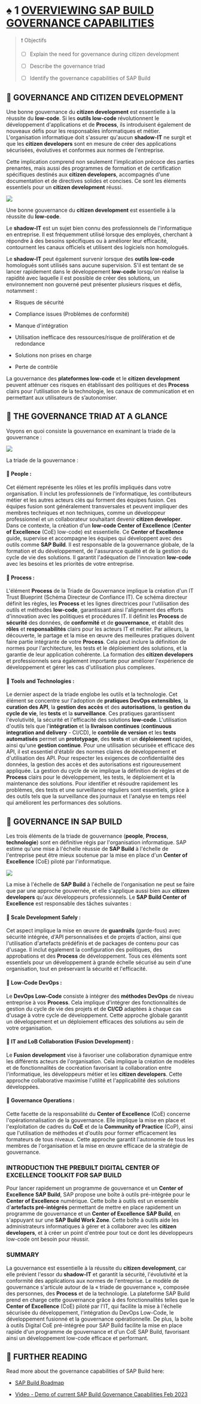 # ♠ 1 [OVERVIEWING SAP BUILD GOVERNANCE CAPABILITIES](https://learning.sap.com/learning-journeys/compose-and-automate-with-sap-build-the-no-code-way/overviewing-sap-build-governance-capabilities)

> :exclamation: Objectifs
>
> - [ ] Explain the need for governance during citizen development
>
> - [ ] Describe the governance triad
>
> - [ ] Identify the governance capabilities of SAP Build

## :closed_book: GOVERNANCE AND CITIZEN DEVELOPMENT

Une bonne gouvernance du **citizen development** est essentielle à la réussite du **low-code**. Si les **outils low-code** révolutionnent le développement d'applications et de **Process**, ils introduisent également de nouveaux défis pour les responsables informatiques et métier. L'organisation informatique doit s'assurer qu'aucun **shadow-IT** ne surgit et que les **citizen developers** sont en mesure de créer des applications sécurisées, évolutives et conformes aux normes de l'entreprise.

Cette implication comprend non seulement l'implication précoce des parties prenantes, mais aussi des programmes de formation et de certification spécifiques destinés aux **citizen developers**, accompagnés d'une documentation et de directives solides et concises. Ce sont les éléments essentiels pour un **citizen development** réussi.

![](./RESSOURCES/BTP110_Col03_U1_L3_001)

Une bonne gouvernance du **citizen development** est essentielle à la réussite du **low-code**.

Le **shadow-IT** est un sujet bien connu des professionnels de l'informatique en entreprise. Il est fréquemment utilisé lorsque des employés, cherchant à répondre à des besoins spécifiques ou à améliorer leur efficacité, contournent les canaux officiels et utilisent des logiciels non homologués.

Le **shadow-IT** peut également survenir lorsque des **outils low-code** homologués sont utilisés sans aucune supervision. S'il est tentant de se lancer rapidement dans le développement **low-code** lorsqu'on réalise la rapidité avec laquelle il est possible de créer des solutions, un environnement non gouverné peut présenter plusieurs risques et défis, notamment :

- Risques de sécurité

- Compliance issues (Problèmes de conformité)

- Manque d'intégration

- Utilisation inefficace des ressources/risque de prolifération et de redondance

- Solutions non prises en charge

- Perte de contrôle

La gouvernance des **plateformes low-code** et le **citizen development** peuvent atténuer ces risques en établissant des politiques et des **Process** clairs pour l’utilisation de la technologie, les canaux de communication et en permettant aux utilisateurs de s’autonomiser.

## :closed_book: THE GOVERNANCE TRIAD AT A GLANCE

Voyons en quoi consiste la gouvernance en examinant la triade de la gouvernance :

![](./RESSOURCES/BTP110_03_U1_L3_002)

La triade de la gouvernance :

#### :small_red_triangle_down: People :

Cet élément représente les rôles et les profils impliqués dans votre organisation. Il inclut les professionnels de l'informatique, les contributeurs métier et les autres acteurs clés qui forment des équipes fusion. Ces équipes fusion sont généralement transversales et peuvent impliquer des membres techniques et non techniques, comme un développeur professionnel et un collaborateur souhaitant devenir **citizen developer**. Dans ce contexte, la création d'un **low-code Center of Excellence** (**Center of Excellence** (CoE) low-code) est essentielle. Ce **Center of Excellence** guide, supervise et accompagne les équipes qui développent avec des outils comme **SAP Build**. Il est responsable de la gouvernance globale, de la formation et du développement, de l'assurance qualité et de la gestion du cycle de vie des solutions. Il garantit l'adéquation de l'innovation **low-code** avec les besoins et les priorités de votre entreprise.

#### :small_red_triangle_down: Process :

L'élément **Process** de la Triade de Gouvernance implique la création d'un IT Trust Blueprint (Schéma Directeur de Confiance IT). Ce schéma directeur définit les règles, les **Process** et les lignes directrices pour l'utilisation des outils et méthodes **low-code**, garantissant ainsi l'alignement des efforts d'innovation avec les politiques et procédures IT. Il définit les **Process** de **sécurité** des données, de **conformité** et de **gouvernance**, et établit des **rôles** et **responsabilités** clairs pour les acteurs IT et métier. Par ailleurs, la découverte, le partage et la mise en œuvre des meilleures pratiques doivent faire partie intégrante de votre **Process**. Cela peut inclure la définition de normes pour l'architecture, les tests et le déploiement des solutions, et la garantie de leur application cohérente. La formation des **citizen developers** et professionnels sera également importante pour améliorer l'expérience de développement et gérer les cas d'utilisation plus complexes.

#### :small_red_triangle_down: Tools and Technologies :

Le dernier aspect de la triade englobe les outils et la technologie. Cet élément se concentre sur l'adoption de **pratiques DevOps extensibles**, la **curation des API**, la **gestion des accès** et des **autorisations**, la **gestion du cycle de vie**, les **tests** et la **surveillance**. Ces pratiques garantissent l'évolutivité, la sécurité et l'efficacité des solutions **low-code**. L'utilisation d'outils tels que l'**intégration** et la **livraison continues** (**continuous integration and delivery** - CI/CD), le **contrôle de version** et les **tests automatisés** permet un **prototypage**, des **tests** et un **déploiement** rapides, ainsi qu'une **gestion continue**. Pour une utilisation sécurisée et efficace des API, il est essentiel d'établir des normes claires de développement et d'utilisation des API. Pour respecter les exigences de confidentialité des données, la gestion des accès et des autorisations est rigoureusement appliquée. La gestion du cycle de vie implique la définition de règles et de **Process** clairs pour le développement, les tests, le déploiement et la maintenance des solutions. Pour identifier et résoudre rapidement les problèmes, des tests et une surveillance réguliers sont essentiels, grâce à des outils tels que la surveillance des journaux et l'analyse en temps réel qui améliorent les performances des solutions.

## :closed_book: GOVERNANCE IN SAP BUILD

Les trois éléments de la triade de gouvernance (**people**, **Process**, **technologie**) sont en définitive régis par l'organisation informatique. SAP estime qu'une mise à l'échelle réussie de **SAP Build** à l'échelle de l'entreprise peut être mieux soutenue par la mise en place d'un **Center of Excellence** (CoE) piloté par l'informatique.

![](./RESSOURCES/BTP110_03_U1_L3_003)

La mise à l'échelle de **SAP Build** à l'échelle de l'organisation ne peut se faire que par une approche gouvernée, et elle s'applique aussi bien aux **citizen developers** qu'aux développeurs professionnels. Le **SAP Build Center of Excellence** est responsable des tâches suivantes :

#### :small_red_triangle_down: Scale Development Safely :

Cet aspect implique la mise en œuvre de **guardrails** (garde-fous) avec sécurité intégrée, d'API personnalisées et de projets d'action, ainsi que l'utilisation d'artefacts prédéfinis et de packages de contenu pour cas d'usage. Il inclut également la configuration des politiques, des approbations et des **Process** de développement. Tous ces éléments sont essentiels pour un développement à grande échelle sécurisé au sein d'une organisation, tout en préservant la sécurité et l'efficacité.

#### :small_red_triangle_down: Low-Code DevOps :

Le **DevOps Low-Code** consiste à intégrer des **méthodes DevOps** de niveau entreprise à vos **Process**. Cela implique d'intégrer des fonctionnalités de gestion du cycle de vie des projets et de **CI/CD** adaptées à chaque cas d'usage à votre cycle de développement. Cette approche globale garantit un développement et un déploiement efficaces des solutions au sein de votre organisation.

#### :small_red_triangle_down: IT and LoB Collaboration (Fusion Development) :

Le **Fusion development** vise à favoriser une collaboration dynamique entre les différents acteurs de l'organisation. Cela implique la création de modèles et de fonctionnalités de cocréation favorisant la collaboration entre l'informatique, les développeurs métier et les **citizen developers**. Cette approche collaborative maximise l'utilité et l'applicabilité des solutions développées.

#### :small_red_triangle_down: Governance Operations :

Cette facette de la responsabilité du **Center of Excellence** (CoE) concerne l'opérationnalisation de la gouvernance. Elle implique la mise en place et l'exploitation de cadres du **CoE** et de la **Community of Practice** (CoP), ainsi que l'utilisation de méthodes et d'outils pour former efficacement les formateurs de tous niveaux. Cette approche garantit l'autonomie de tous les membres de l'organisation et la mise en œuvre efficace de la stratégie de gouvernance.

### INTRODUCTION THE PREBUILT DIGITAL CENTER OF EXCELLENCE TOOLKIT FOR SAP BUILD

Pour lancer rapidement un programme de gouvernance et un **Center of Excellence** **SAP Build**, SAP propose une boîte à outils pré-intégrée pour le **Center of Excellence** numérique. Cette boîte à outils est un ensemble d'**artefacts pré-intégrés** permettant de mettre en place rapidement un programme de gouvernance et un **Center of Excellence** **SAP Build**, en s'appuyant sur une **SAP Build Work Zone**. Cette boîte à outils aide les administrateurs informatiques à gérer et à collaborer avec les **citizen developers**, et à créer un point d'entrée pour tout ce dont les développeurs low-code ont besoin pour réussir.

### SUMMARY

La gouvernance est essentielle à la réussite du **citizen development**, car elle prévient l'essor du **shadow-IT** et garantit la sécurité, l'évolutivité et la conformité des applications aux normes de l'entreprise. Le modèle de gouvernance s'articule autour de la « triade de gouvernance », composée des personnes, des **Process** et de la technologie. La plateforme SAP Build prend en charge cette gouvernance grâce à des fonctionnalités telles que le **Center of Excellence** (CoE) piloté par l'IT, qui facilite la mise à l'échelle sécurisée du développement, l'intégration du DevOps Low-Code, le développement fusionné et la gouvernance opérationnelle. De plus, la boîte à outils Digital CoE pré-intégrée pour SAP Build facilite la mise en place rapide d'un programme de gouvernance et d'un CoE SAP Build, favorisant ainsi un développement low-code efficace et performant.

## :closed_book: FURTHER READING

Read more about the governance capabilities of SAP Build here:

- [SAP Build Roadmap](https://roadmaps.sap.com/board?range=CURRENT-LAST&PRODUCT=73554900100800003832&PRODUCT=73554900100800004334&PRODUCT=73555000100800002781#Q1%202023)

- [Video - Demo of current SAP Build Governance Capabilities Feb 2023](https://youtu.be/Me2uJiaUpS0)

